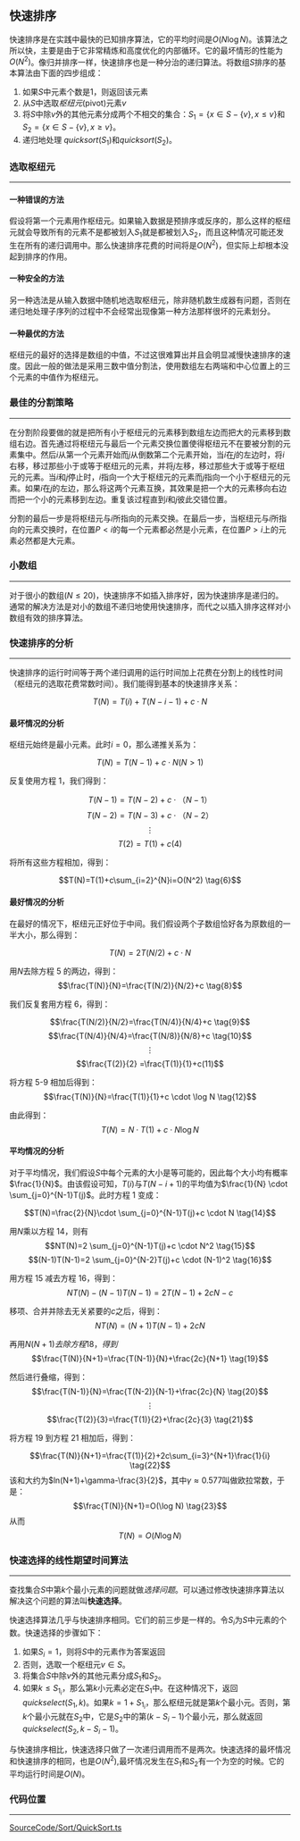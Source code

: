 <!-- @format -->

## 快速排序

快速排序是在实践中最快的已知排序算法，它的平均时间是$O(N\log N)$。该算法之所以快，主要是由于它非常精炼和高度优化的内部循环。它的最坏情形的性能为$O(N^2)$。像归并排序一样，快速排序也是一种分治的递归算法。将数组$S$排序的基本算法由下面的四步组成：

1.  如果$S$中元素个数是$1$，则返回该元素
2.  从$S$中选取*枢纽元*(pivot)元素$v$
3.  将$S$中除$v$外的其他元素分成两个不相交的集合：$S_1= \lbrace x\in S- \lbrace v \rbrace, x\leq v \rbrace$和$S_2= \lbrace x\in S- \lbrace v \rbrace, x\geq v \rbrace$。
4.  递归地处理 $quicksort(S_1)$和$quicksort(S_2)$。

### 选取枢纽元

---

#### 一种错误的方法

假设将第一个元素用作枢纽元。如果输入数据是预排序或反序的，那么这样的枢纽元就会导致所有的元素不是都被划入$S_1$就是都被划入$S_2$，而且这种情况可能还发生在所有的递归调用中。那么快速排序花费的时间将是$O(N^2)$，但实际上却根本没起到排序的作用。

#### 一种安全的方法

另一种选法是从输入数据中随机地选取枢纽元，除非随机数生成器有问题，否则在递归地处理子序列的过程中不会经常出现像第一种方法那样很坏的元素划分。

#### 一种最优的方法

枢纽元的最好的选择是数组的中值，不过这很难算出并且会明显减慢快速排序的速度。因此一般的做法是采用三数中值分割法，使用数组左右两端和中心位置上的三个元素的中值作为枢纽元。

### 最佳的分割策略

---

在分割阶段要做的就是把所有小于枢纽元的元素移到数组左边而把大的元素移到数组右边。首先通过将枢纽元与最后一个元素交换位置使得枢纽元不在要被分割的元素集中。然后$i$从第一个元素开始而$j$从倒数第二个元素开始，当$i$在$j$的左边时，将$i$右移，移过那些小于或等于枢纽元的元素，并将$j$左移，移过那些大于或等于枢纽元的元素。当$i$和$j$停止时，$i$指向一个大于枢纽元的元素而$j$指向一个小于枢纽元的元素。如果$i$在$j$的左边，那么将这两个元素互换，其效果是把一个大的元素移向右边而把一个小的元素移到左边。重复该过程直到$i$和$j$彼此交错位置。

分割的最后一步是将枢纽元与$i$所指向的元素交换。在最后一步，当枢纽元与$i$所指向的元素交换时，在位置$P<i$的每一个元素都必然是小元素，在位置$P>i$上的元素必然都是大元素。

### 小数组

---

对于很小的数组$(N\leq 20)$，快速排序不如插入排序好，因为快速排序是递归的。通常的解决方法是对小的数组不递归地使用快速排序，而代之以插入排序这样对小数组有效的排序算法。

### 快速排序的分析

---

快速排序的运行时间等于两个递归调用的运行时间加上花费在分割上的线性时间（枢纽元的选取花费常数时间）。我们能得到基本的快速排序关系：

$$T(N)=T(i)+T(N-i-1)+c \cdot N \tag{1}$$

#### 最坏情况的分析

枢纽元始终是最小元素。此时$i=0$，那么递推关系为：

$$T(N)=T(N-1)+c\cdot N(N>1) \tag{2}$$

反复使用方程 1，我们得到：

$$T(N-1)=T(N-2)+c\cdot （N-1） \tag{3}$$
$$T(N-2)=T(N-3)+c\cdot （N-2） \tag{4}$$
$$ \vdots$$
$$T(2)=T(1)+c(4) \tag{5}$$

将所有这些方程相加，得到：

$$T(N)=T(1)+c\sum_{i=2}^{N}i=O(N^2) \tag{6}$$

#### 最好情况的分析

在最好的情况下，枢纽元正好位于中间。我们假设两个子数组恰好各为原数组的一半大小，那么得到：

$$T(N)=2T(N/2)+c\cdot N \tag{7}$$

用$N$去除方程 5 的两边，得到：
$$\frac{T(N)}{N}=\frac{T(N/2)}{N/2}+c \tag{8}$$

我们反复套用方程 6，得到：

$$\frac{T(N/2)}{N/2}=\frac{T(N/4)}{N/4}+c \tag{9}$$
$$\frac{T(N/4)}{N/4}=\frac{T(N/8)}{N/8}+c \tag{10}$$
$$ \vdots$$
$$\frac{T(2)}{2} =\frac{T(1)}{1}+c(11)$$

将方程 5-9 相加后得到：
$$\frac{T(N)}{N}=\frac{T(1)}{1}+c \cdot \log N \tag{12}$$

由此得到：
$$T(N)=N \cdot T(1)+c \cdot N\log N \tag{13}$$

#### 平均情况的分析

对于平均情况，我们假设$S$中每个元素的大小是等可能的，因此每个大小均有概率$\frac{1}{N}$。由该假设可知，$T(i)$与$T(N-i+1)$的平均值为$\frac{1}{N} \cdot \sum_{j=0}^{N-1}T(j)$。此时方程 1 变成：

$$T(N)=\frac{2}{N}\cdot \sum_{j=0}^{N-1}T(j)+c \cdot N \tag{14}$$

用$N$乘以方程 14，则有
$$NT(N)=2  \sum_{j=0}^{N-1}T(j)+c \cdot N^2 \tag{15}$$
$$(N-1)T(N-1)=2  \sum_{j=0}^{N-2}T(j)+c \cdot (N-1)^2 \tag{16}$$

用方程 15 减去方程 16，得到：
$$NT(N)-(N-1)T(N-1)=2T(N-1)+2cN-c \tag{17}$$

移项、合并并除去无关紧要的$c$之后，得到：
$$NT(N)=(N+1)T(N-1)+2cN \tag{18}$$

再用$N(N+1)去除方程18，得到$
$$\frac{T(N)}{N+1}=\frac{T(N-1)}{N}+\frac{2c}{N+1} \tag{19}$$

然后进行叠缩，得到：
$$\frac{T(N-1)}{N}=\frac{T(N-2)}{N-1}+\frac{2c}{N} \tag{20}$$
$$\vdots$$
$$\frac{T(2)}{3}=\frac{T(1)}{2}+\frac{2c}{3} \tag{21}$$

将方程 19 到方程 21 相加后，得到：

$$\frac{T(N)}{N+1}=\frac{T(1)}{2}+2c\sum_{i=3}^{N+1}\frac{1}{i} \tag{22}$$
该和大约为$ln(N+1)+\gamma-\frac{3}{2}$，其中$\gamma \approx0.577$叫做欧拉常数，于是：
$$\frac{T(N)}{N+1}=O(\log N) \tag{23}$$
从而
$$T(N)=O(N\log N) \tag{24}$$

### 快速选择的线性期望时间算法

---

查找集合$S$中第$k$个最小元素的问题就做*选择问题*。可以通过修改快速排序算法以解决这个问题的算法叫**快速选择**。

快速选择算法几乎与快速排序相同。它们的前三步是一样的。令$S_i$为$S$中元素的个数。快速选择的步骤如下：

1. 如果$S_i=1$，则将$S$中的元素作为答案返回
2. 否则，选取一个枢纽元$v\in S$。
3. 将集合$S$中除$v$外的其他元素分成$S_1$和$S_2$。
4. 如果$k \leq S_{1_i}$，那么第$k$小元素必定在$S_1$中。在这种情况下，返回$quickselect(S_1,k)$。如果$k=1+S_{1_i}$，那么枢纽元就是第$k$个最小元。否则，第$k$个最小元就在$S_2$中，它是$S_2$中的第$(k- S_i-1)$个最小元，那么就返回$quickselect(S_2,k- S_i-1)$。

与快速排序相比，快速选择只做了一次递归调用而不是两次。快速选择的最坏情况和快速排序的相同，也是$O(N^2)$,最坏情况发生在$S_1$和$S_2$有一个为空的时候。它的平均运行时间是$O(N)$。

### 代码位置

---

[SourceCode/Sort/QuickSort.ts](SourceCode/Sort/QuickSort.ts)
